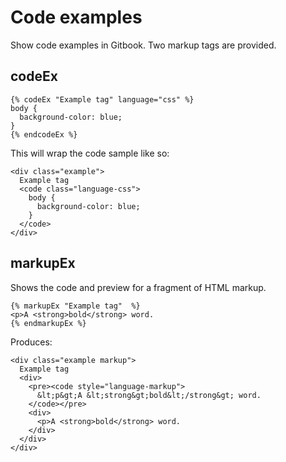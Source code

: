 # Code examples

Show code examples in Gitbook. Two markup tags are provided.

## codeEx

```
{% codeEx "Example tag" language="css" %}
body {
  background-color: blue;
}
{% endcodeEx %}
```

This will wrap the code sample like so:

```
<div class="example">
  Example tag
  <code class="language-css">
    body { 
      background-color: blue;
    }
  </code>
</div>
```

## markupEx

Shows the code and preview for a fragment of HTML markup.

```
{% markupEx "Example tag"  %}
<p>A <strong>bold</strong> word.
{% endmarkupEx %}
```

Produces:

```
<div class="example markup">
  Example tag
  <div>
    <pre><code style="language-markup">
      &lt;p&gt;A &lt;strong&gt;bold&lt;/strong&gt; word.
    </code></pre>
    <div>
      <p>A <strong>bold</strong> word.
    </div>
  </div>
</div>
```
